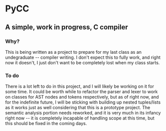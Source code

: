 # PyCC
## A simple, work in progress, C compiler
### Why?
This is being written as a project to prepare for my last class as an
undegraduate -- compiler writing. I don't expect this to fully work, and right
now it doesn't, I just don't want to be completely lost when my class starts.
### To do
There is a lot left to do in this project, and I will likely be working on it
for some time. It could be worth while to refactor the parser and lexer to work
on classes for AST nodes and tokens respectively, but as of right now, and for
the indefinite future, I will be sticking with building up nested tuples/lists
as it works just as well considering that this is a prototype project. The
semantic analysis portion needs reworked, and it is very much in its infancy
right now -- it is completely incapable of handling scope at this time, but this
should be fixed in the coming days.
